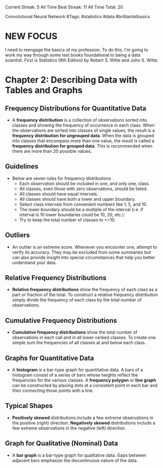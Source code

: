 Current Streak: 5
All Time Best Streak: 11
All Time Total: 20

Convolutional Neural Network
#Tags: #statistics #data #brilliantatbasics
# NEW FOCUS
I need to reengage the basics of my profession. To do this, I'm going to work my way through some text books foundational to being a data scientist. First is Statistics (9th Edition) by Robert S. Witte and John S. Witte. 

# Chapter 2: Describing Data with Tables and Graphs
## Frequency Distributions for Quantitative Data
- A **frequency distribution** is a collection of observations sorted into classes and showing the frequency of occurrence in each class. When the observations are sorted into classes of single values, the result is a **frequency distribution for ungrouped data**. When the data is grouped  into classes that encompass more than one value, the result is called a **frequency distribution for grouped data**. This is recommended when there are more than 20 possible values.
## Guidelines
- Below are seven rules for frequency distributions
	- Each observation should be included in one, and only one, class.
	- All classes, even those with zero observations, should be listed.
	- All classes should have equal intervals.
	- All classes should have both a lower and upper boundary.
	- Select class intervals from convenient numbers like 1, 5, and 10.
	- The lower boundary should be a multiple of the interval (i.e. if interval is 10 lower boundaries could be 10, 20, etc.).
	- Try to keep the total number of classes to <=10.
## Outliers
- An outlier is an extreme score. Whenever you encounter one, attempt to verify its accuracy. They may be excluded from some summaries but can also provide insight into special circumstances that help you better understand your data. 
## Relative Frequency Distributions
- **Relative frequency distributions** show the frequency of each class as a part or fraction of the total. To construct a relative frequency distribution simply divide the frequency of each class by the total number of observations.
## Cumulative Frequency Distributions
- **Cumulative frequency distributions** show the total number of observations in each call and in all lower-ranked classes. To create one simple sum the frequencies of all classes at and below each class. 
## Graphs for Quantitative Data
- A **histogram** is a bar-type graph for quantitative data. A bars of a histogram consist of a series of bars whose heights reflect the frequencies for the various classes. A **frequency polygon** or **line graph** can be constructed by placing dots at a consistent point in each bar and then connecting those points with a line.
## Typical Shapes
- **Positively skewed** distributions include a few extreme observations in the positive (right) direction. **Negatively skewed** distributions include a few extreme observations in the negative (left) direction. 
## Graph for Qualitative (Nominal) Data
- A **bar graph** is a bar-type graph for qualitative data. Gaps between adjacent bars emphasize the discontinuous nature of the data. 